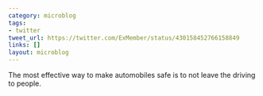 ```yaml
---
category: microblog
tags:
- twitter
tweet_url: https://twitter.com/ExMember/status/430158452766158849
links: []
layout: microblog
---
```

The most effective way to make automobiles safe is to not leave the driving to people.
